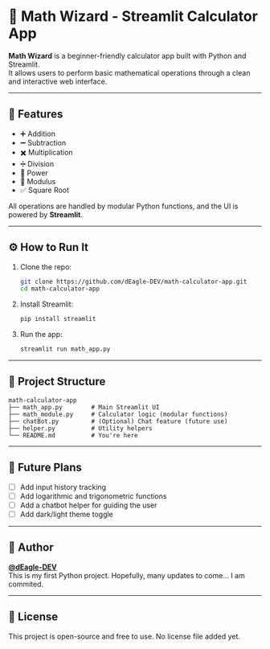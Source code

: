 # 🧮 Math Wizard - Streamlit Calculator App

**Math Wizard** is a beginner-friendly calculator app built with Python and Streamlit.  
It allows users to perform basic mathematical operations through a clean and interactive web interface.

---

## 🚀 Features

- ➕ Addition  
- ➖ Subtraction  
- ✖️ Multiplication  
- ➗ Division  
- 🧠 Power  
- 🧮 Modulus  
- ✅ Square Root  

All operations are handled by modular Python functions, and the UI is powered by **Streamlit**.

---

## ⚙️ How to Run It

1. Clone the repo:

   ```bash
   git clone https://github.com/dEagle-DEV/math-calculator-app.git
   cd math-calculator-app
   ```

2. Install Streamlit:

   ```bash
   pip install streamlit
   ```

3. Run the app:

   ```bash
   streamlit run math_app.py
   ```

---

## 📁 Project Structure

```
math-calculator-app
├── math_app.py        # Main Streamlit UI
├── math_module.py     # Calculator logic (modular functions)
├── chatBot.py         # (Optional) Chat feature (future use)
├── helper.py          # Utility helpers
└── README.md          # You're here
```

---

## 🔮 Future Plans

- [ ] Add input history tracking  
- [ ] Add logarithmic and trigonometric functions  
- [ ] Add a chatbot helper for guiding the user  
- [ ] Add dark/light theme toggle  

---

## 👤 Author

**[@dEagle-DEV](https://github.com/dEagle-DEV)**  
This is my first Python project. Hopefully, many updates to come... I am commited. 

---

## 📄 License

This project is open-source and free to use. No license file added yet.
